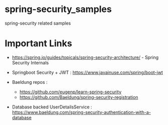 # spring-security_samples
spring-security related samples

# Important Links

* https://spring.io/guides/topicals/spring-security-architecture/ - Spring Security Internals
* Springboot Security + JWT : https://www.javainuse.com/spring/boot-jwt
* Baeldung repos :
  * https://github.com/eugenp/learn-spring-security
  * https://github.com/Baeldung/spring-security-registration

* Database backed UserDetailsService : https://www.baeldung.com/spring-security-authentication-with-a-database

